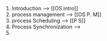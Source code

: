 1. Introduction  --> [[OS intro]]
2. process management --> [[OS  P. M]]
3. process Scheduling --> [[P S]]
4. Process Synchronization -->
5. 